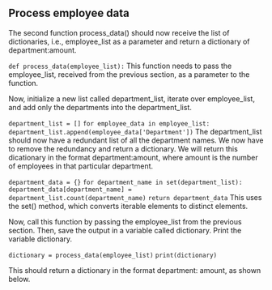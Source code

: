 ## Process employee data
The second function process_data() should now receive the list of dictionaries, i.e., employee_list as a parameter and return a dictionary of department:amount.

`def process_data(employee_list):`
This function needs to pass the employee_list, received from the previous section, as a parameter to the function.

Now, initialize a new list called department_list, iterate over employee_list, and add only the departments into the department_list.

  `department_list = []`
  `for employee_data in employee_list:`
    `department_list.append(employee_data['Department'])`
The department_list should now have a redundant list of all the department names. We now have to remove the redundancy and return a dictionary. We will return this dicationary in the format department:amount, where amount is the number of employees in that particular department.

  `department_data = {}`
  `for department_name in set(department_list):`
    `department_data[department_name] = department_list.count(department_name)`
  `return department_data`
This uses the set() method, which converts iterable elements to distinct elements.

Now, call this function by passing the employee_list from the previous section. Then, save the output in a variable called dictionary. Print the variable dictionary.

`dictionary = process_data(employee_list)`
`print(dictionary)`

This should return a dictionary in the format department: amount, as shown below.